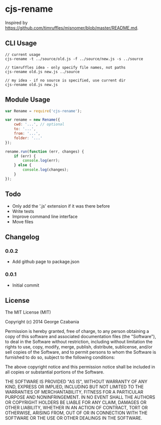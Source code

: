 # cjs-rename

Inspired by https://github.com/timruffles/misnomer/blob/master/README.md.

## CLI Usage

```
// current usage
cjs-rename -t ../source/old.js -f ../source/new.js -s ../source

// timruffles idea - only specify file names, not paths
cjs-rename old.js new.js ../source

// my idea - if no source is specified, use current dir
cjs-rename old.js new.js
```

## Module Usage

```javascript
var Rename = require('cjs-rename');

var rename = new Rename({
    cwd: '...', // optional
    to: '...',
    from: '...',
    folder: '...'
});

rename.run(function (err, changes) {
    if (err) {
        console.log(err);
    } else {
        console.log(changes);
    }
});
```

## Todo

- Only add the '.js' extension if it was there before
- Write tests
- Improve command line interface
- Move files

## Changelog

### 0.0.2

- Add github page to package.json

### 0.0.1

- Initial commit

## License

The MIT License (MIT)

Copyright (c) 2014 George Czabania

Permission is hereby granted, free of charge, to any person obtaining a copy
of this software and associated documentation files (the "Software"), to deal
in the Software without restriction, including without limitation the rights
to use, copy, modify, merge, publish, distribute, sublicense, and/or sell
copies of the Software, and to permit persons to whom the Software is
furnished to do so, subject to the following conditions:

The above copyright notice and this permission notice shall be included in
all copies or substantial portions of the Software.

THE SOFTWARE IS PROVIDED "AS IS", WITHOUT WARRANTY OF ANY KIND, EXPRESS OR
IMPLIED, INCLUDING BUT NOT LIMITED TO THE WARRANTIES OF MERCHANTABILITY,
FITNESS FOR A PARTICULAR PURPOSE AND NONINFRINGEMENT. IN NO EVENT SHALL THE
AUTHORS OR COPYRIGHT HOLDERS BE LIABLE FOR ANY CLAIM, DAMAGES OR OTHER
LIABILITY, WHETHER IN AN ACTION OF CONTRACT, TORT OR OTHERWISE, ARISING FROM,
OUT OF OR IN CONNECTION WITH THE SOFTWARE OR THE USE OR OTHER DEALINGS IN
THE SOFTWARE.
